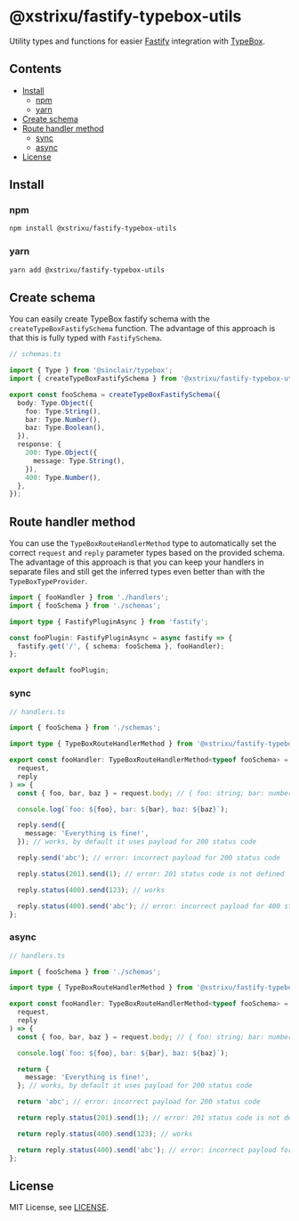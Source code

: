 # @xstrixu/fastify-typebox-utils

Utility types and functions for easier [Fastify](https://www.fastify.io/) integration with [TypeBox](https://github.com/sinclairzx81/typebox).

## Contents

- [Install](#install)
  - [npm](#npm)
  - [yarn](#yarn)
- [Create schema](#create-schema)
- [Route handler method](#route-handler-method)
  - [sync](#sync)
  - [async](#async)
- [License](#license)

## Install

### npm

```bash
npm install @xstrixu/fastify-typebox-utils
```

### yarn

```bash
yarn add @xstrixu/fastify-typebox-utils
```

## Create schema

You can easily create TypeBox fastify schema with the `createTypeBoxFastifySchema` function. The advantage of this approach is that this is fully typed with `FastifySchema`.

```ts
// schemas.ts

import { Type } from '@sinclair/typebox';
import { createTypeBoxFastifySchema } from '@xstrixu/fastify-typebox-utils';

export const fooSchema = createTypeBoxFastifySchema({
  body: Type.Object({
    foo: Type.String(),
    bar: Type.Number(),
    baz: Type.Boolean(),
  }),
  response: {
    200: Type.Object({
      message: Type.String(),
    }),
    400: Type.Number(),
  },
});
```

## Route handler method

You can use the `TypeBoxRouteHandlerMethod` type to automatically set the correct `request` and `reply` parameter types based on the provided schema. The advantage of this approach is that you can keep your handlers in separate files and still get the inferred types even better than with the `TypeBoxTypeProvider`.

```ts
import { fooHandler } from './handlers';
import { fooSchema } from './schemas';

import type { FastifyPluginAsync } from 'fastify';

const fooPlugin: FastifyPluginAsync = async fastify => {
  fastify.get('/', { schema: fooSchema }, fooHandler);
};

export default fooPlugin;
```

### sync

```ts
// handlers.ts

import { fooSchema } from './schemas';

import type { TypeBoxRouteHandlerMethod } from '@xstrixu/fastify-typebox-utils';

export const fooHandler: TypeBoxRouteHandlerMethod<typeof fooSchema> = (
  request,
  reply
) => {
  const { foo, bar, baz } = request.body; // { foo: string; bar: number; baz: boolean; }

  console.log(`foo: ${foo}, bar: ${bar}, baz: ${baz}`);

  reply.send({
    message: 'Everything is fine!',
  }); // works, by default it uses payload for 200 status code

  reply.send('abc'); // error: incorrect payload for 200 status code

  reply.status(201).send(1); // error: 201 status code is not defined

  reply.status(400).send(123); // works

  reply.status(400).send('abc'); // error: incorrect payload for 400 status code
};
```

### async

```ts
// handlers.ts

import { fooSchema } from './schemas';

import type { TypeBoxRouteHandlerMethod } from '@xstrixu/fastify-typebox-utils';

export const fooHandler: TypeBoxRouteHandlerMethod<typeof fooSchema> = async (
  request,
  reply
) => {
  const { foo, bar, baz } = request.body; // { foo: string; bar: number; baz: boolean; }

  console.log(`foo: ${foo}, bar: ${bar}, baz: ${baz}`);

  return {
    message: 'Everything is fine!',
  }; // works, by default it uses payload for 200 status code

  return 'abc'; // error: incorrect payload for 200 status code

  return reply.status(201).send(1); // error: 201 status code is not defined

  return reply.status(400).send(123); // works

  return reply.status(400).send('abc'); // error: incorrect payload for 400 status code
};
```

## License

MIT License, see [LICENSE](LICENSE).

